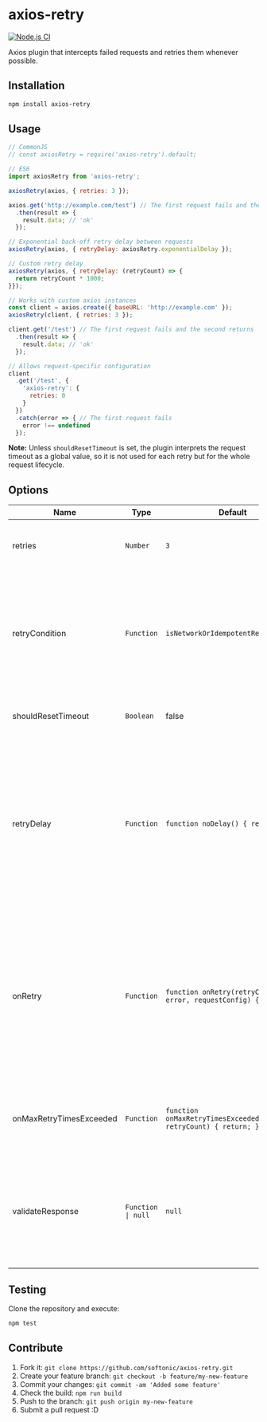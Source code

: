 # axios-retry

[![Node.js CI](https://github.com/softonic/axios-retry/actions/workflows/node.js.yml/badge.svg)](https://github.com/softonic/axios-retry/actions/workflows/node.js.yml)

Axios plugin that intercepts failed requests and retries them whenever possible.

## Installation

```bash
npm install axios-retry
```

## Usage

```js
// CommonJS
// const axiosRetry = require('axios-retry').default;

// ES6
import axiosRetry from 'axios-retry';

axiosRetry(axios, { retries: 3 });

axios.get('http://example.com/test') // The first request fails and the second returns 'ok'
  .then(result => {
    result.data; // 'ok'
  });

// Exponential back-off retry delay between requests
axiosRetry(axios, { retryDelay: axiosRetry.exponentialDelay });

// Custom retry delay
axiosRetry(axios, { retryDelay: (retryCount) => {
  return retryCount * 1000;
}});

// Works with custom axios instances
const client = axios.create({ baseURL: 'http://example.com' });
axiosRetry(client, { retries: 3 });

client.get('/test') // The first request fails and the second returns 'ok'
  .then(result => {
    result.data; // 'ok'
  });

// Allows request-specific configuration
client
  .get('/test', {
    'axios-retry': {
      retries: 0
    }
  })
  .catch(error => { // The first request fails
    error !== undefined
  });
```

**Note:** Unless `shouldResetTimeout` is set, the plugin interprets the request timeout as a global value, so it is not used for each retry but for the whole request lifecycle.

## Options

| Name | Type | Default | Description |
| --- | --- | --- | --- |
| retries | `Number` | `3` | The number of times to retry before failing. 1 = One retry after first failure |
| retryCondition | `Function` | `isNetworkOrIdempotentRequestError` | A callback to further control if a request should be retried.  By default, it retries if it is a network error or a 5xx error on an idempotent request (GET, HEAD, OPTIONS, PUT or DELETE). |
| shouldResetTimeout | `Boolean` | false | Defines if the timeout should be reset between retries |
| retryDelay | `Function` | `function noDelay() { return 0; }` | A callback to further control the delay in milliseconds between retried requests. By default there is no delay between retries. Another option is exponentialDelay ([Exponential Backoff](https://developers.google.com/analytics/devguides/reporting/core/v3/errors#backoff)). The function is passed `retryCount` and `error`. |
| onRetry | `Function` | `function onRetry(retryCount, error, requestConfig) { return; }` | A callback to notify when a retry is about to occur. Useful for tracing and you can any async process for example refresh a token on 401. By default nothing will occur. The function is passed `retryCount`, `error`, and `requestConfig`. |
| onMaxRetryTimesExceeded | `Function` | `function onMaxRetryTimesExceeded(error, retryCount) { return; }` | After all the retries are failed, this callback will be called with the last error before throwing the error. |
| validateResponse | `Function \| null` | `null` | A callback to define whether a response should be resolved or rejected. If null is passed, it will fallback to the axios default (only 2xx status codes are resolved). |

## Testing

Clone the repository and execute:

```bash
npm test
```

## Contribute

1. Fork it: `git clone https://github.com/softonic/axios-retry.git`
2. Create your feature branch: `git checkout -b feature/my-new-feature`
3. Commit your changes: `git commit -am 'Added some feature'`
4. Check the build: `npm run build`
5. Push to the branch: `git push origin my-new-feature`
6. Submit a pull request :D
